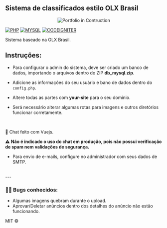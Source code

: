 <p style="text-align: center;">

## Sistema de classificados estilo OLX Brasil

</p>

<p align="center">
  <img src="https://github.com/wiliamvj/Sistema-Classificados/blob/master/screen.png" alt="Portfolio in Contruction" />
</p>

[![PHP](https://img.shields.io/badge/php-5.2-blue)](https://www.php.net/releases/5_2_0.php) [![MYSQL](https://img.shields.io/badge/mysql-5.6.41-orange)](https://dev.mysql.com/doc/relnotes/mysql/5.6/en/news-5-6-41.html) [![CODEIGNITER](https://img.shields.io/badge/codeigniter-3.0.6-red)](https://codeigniter.com/userguide3/installation/upgrade_310.html)

Sistema baseado na OLX Brasil.

## Instruções:

* Para configurar o admin do sistema, deve ser criado um banco de dados, importando o arquivos dentro do ZIP **db_mysql.zip**.

* Adicione as informações do seu usuário e bano de dados dentro do `config.php`.

* Altere todas as partes com **your-site** para o seu dominio.

* Será necessário alterar algumas rotas para imagens e outros diretórios funcionar corretamente.

<br>

💬 Chat feito com Vuejs.

⚠️ **Não é indicado o uso do chat em produção, pois não possui verificação de spam nem validações de segurança.**

* Para envio de e-mails, configure no administrador com seus dados de SMTP.

<br>
---

###  🐛🐞 Bugs conhecidos:

* Algumas imagens quebram durante o upload.
* Aprovar/Deletar anúncios dentro dos detalhes do anúncio não estão funcionando.



MIT ©

